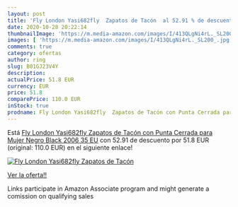 ```yaml
---
layout: post
title: 'Fly London Yasi682fly  Zapatos de Tacón  al 52.91 % de descuento'
date: 2020-10-28 20:22:14
thumbnailImage: 'https://m.media-amazon.com/images/I/413QLgNi4rL._SL200_.jpg'
images: [ 'https://m.media-amazon.com/images/I/413QLgNi4rL._SL200_.jpg' ]
comments: true
category: ofertas
author: ring
slug: B01GJ23V4Y
description:
actualPrice: 51.8 EUR
currency: EUR
price: 51.8
comparePrice: 110.0 EUR
inStock: true
prodname: Fly London Yasi682fly  Zapatos de Tacón con Punta Cerrada para Mujer  Negro  Black 2006   35 EU
---
```


Está [Fly London Yasi682fly  Zapatos de Tacón con Punta Cerrada para Mujer  Negro  Black 2006   35 EU](https://www.amazon.es/dp/B01GJ23V4Y/?tag=tolees-21) con 52.91 de descuento por 51.8 EUR (original: 110.0 EUR) en el siguiente enlace!

[![Fly London Yasi682fly  Zapatos de Tacón ](https://m.media-amazon.com/images/I/413QLgNi4rL._SL200_.jpg)](https://www.amazon.es/dp/B01GJ23V4Y/?tag=tolees-21)

[Ver la oferta!!](https://www.amazon.es/dp/B01GJ23V4Y/?tag=tolees-21)

Links participate in Amazon Associate program and might generate a comission on qualifying sales


